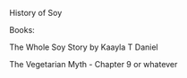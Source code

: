 
History of Soy 



Books:



The Whole Soy Story by Kaayla T Daniel

The Vegetarian Myth - Chapter 9 or whatever

